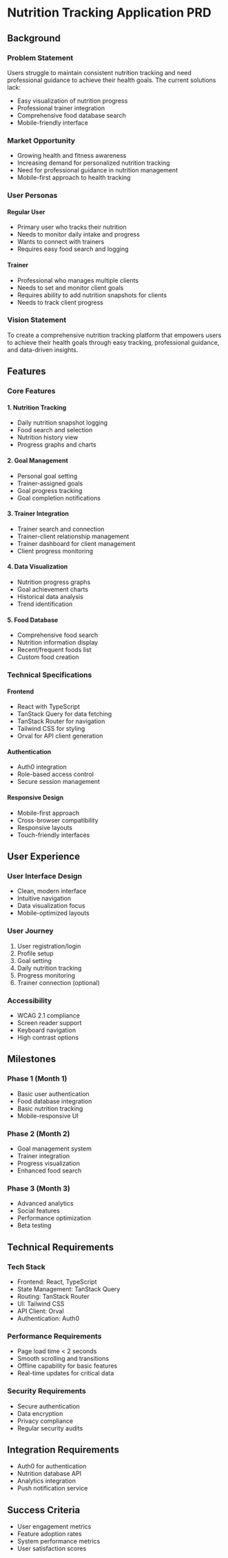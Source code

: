 # Nutrition Tracking Application PRD

## Background

### Problem Statement
Users struggle to maintain consistent nutrition tracking and need professional guidance to achieve their health goals. The current solutions lack:
- Easy visualization of nutrition progress
- Professional trainer integration
- Comprehensive food database search
- Mobile-friendly interface

### Market Opportunity
- Growing health and fitness awareness
- Increasing demand for personalized nutrition tracking
- Need for professional guidance in nutrition management
- Mobile-first approach to health tracking

### User Personas

#### Regular User
- Primary user who tracks their nutrition
- Needs to monitor daily intake and progress
- Wants to connect with trainers
- Requires easy food search and logging

#### Trainer
- Professional who manages multiple clients
- Needs to set and monitor client goals
- Requires ability to add nutrition snapshots for clients
- Needs to track client progress

### Vision Statement
To create a comprehensive nutrition tracking platform that empowers users to achieve their health goals through easy tracking, professional guidance, and data-driven insights.

## Features

### Core Features

#### 1. Nutrition Tracking
- Daily nutrition snapshot logging
- Food search and selection
- Nutrition history view
- Progress graphs and charts

#### 2. Goal Management
- Personal goal setting
- Trainer-assigned goals
- Goal progress tracking
- Goal completion notifications

#### 3. Trainer Integration
- Trainer search and connection
- Trainer-client relationship management
- Trainer dashboard for client management
- Client progress monitoring

#### 4. Data Visualization
- Nutrition progress graphs
- Goal achievement charts
- Historical data analysis
- Trend identification

#### 5. Food Database
- Comprehensive food search
- Nutrition information display
- Recent/frequent foods list
- Custom food creation

### Technical Specifications

#### Frontend
- React with TypeScript
- TanStack Query for data fetching
- TanStack Router for navigation
- Tailwind CSS for styling
- Orval for API client generation

#### Authentication
- Auth0 integration
- Role-based access control
- Secure session management

#### Responsive Design
- Mobile-first approach
- Cross-browser compatibility
- Responsive layouts
- Touch-friendly interfaces

## User Experience

### User Interface Design
- Clean, modern interface
- Intuitive navigation
- Data visualization focus
- Mobile-optimized layouts

### User Journey
1. User registration/login
2. Profile setup
3. Goal setting
4. Daily nutrition tracking
5. Progress monitoring
6. Trainer connection (optional)

### Accessibility
- WCAG 2.1 compliance
- Screen reader support
- Keyboard navigation
- High contrast options

## Milestones

### Phase 1 (Month 1)
- Basic user authentication
- Food database integration
- Basic nutrition tracking
- Mobile-responsive UI

### Phase 2 (Month 2)
- Goal management system
- Trainer integration
- Progress visualization
- Enhanced food search

### Phase 3 (Month 3)
- Advanced analytics
- Social features
- Performance optimization
- Beta testing

## Technical Requirements

### Tech Stack
- Frontend: React, TypeScript
- State Management: TanStack Query
- Routing: TanStack Router
- UI: Tailwind CSS
- API Client: Orval
- Authentication: Auth0

### Performance Requirements
- Page load time < 2 seconds
- Smooth scrolling and transitions
- Offline capability for basic features
- Real-time updates for critical data

### Security Requirements
- Secure authentication
- Data encryption
- Privacy compliance
- Regular security audits

## Integration Requirements
- Auth0 for authentication
- Nutrition database API
- Analytics integration
- Push notification service

## Success Criteria
- User engagement metrics
- Feature adoption rates
- System performance metrics
- User satisfaction scores

